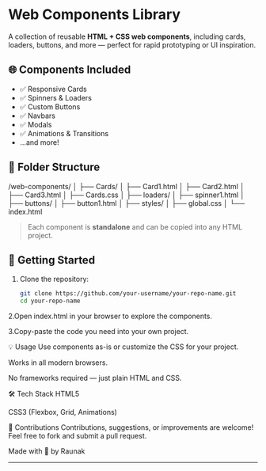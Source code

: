 # Web Components Library

A collection of reusable **HTML + CSS web components**, including cards, loaders, buttons, and more — perfect for rapid prototyping or UI inspiration.

## 🌐 Components Included

- ✅ Responsive Cards
- ✅ Spinners & Loaders
- ✅ Custom Buttons
- ✅ Navbars
- ✅ Modals
- ✅ Animations & Transitions
- ...and more!

## 📁 Folder Structure

/web-components/
│
├── Cards/
│   ├── Card1.html
│   ├── Card2.html
│   ├── Card3.html
│   ├── Cards.css
│
├── loaders/
│   ├── spinner1.html
│
├── buttons/
│   ├── button1.html
│
├── styles/
│   ├── global.css
│
└── index.html




> Each component is **standalone** and can be copied into any HTML project.

## 🚀 Getting Started

1. Clone the repository:
   ```bash
   git clone https://github.com/your-username/your-repo-name.git
   cd your-repo-name

2.Open index.html in your browser to explore the components.

3.Copy-paste the code you need into your own project.


💡 Usage
Use components as-is or customize the CSS for your project.

Works in all modern browsers.

No frameworks required — just plain HTML and CSS.


🛠️ Tech Stack
HTML5

CSS3 (Flexbox, Grid, Animations)


🙌 Contributions
Contributions, suggestions, or improvements are welcome! Feel free to fork and submit a pull request.


Made with 💙 by Raunak

--------------------------------------------------------------------------------------------------------------------------------------
